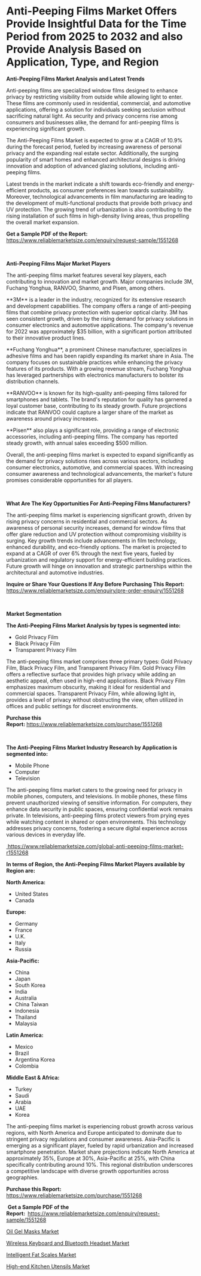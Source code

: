 <p><h1>Anti-Peeping Films Market Offers Provide Insightful Data for the Time Period from 2025 to 2032 and also Provide Analysis Based on Application, Type, and Region</h1></p><p><strong>Anti-Peeping Films Market Analysis and Latest Trends</strong></p>
<p><p>Anti-peeping films are specialized window films designed to enhance privacy by restricting visibility from outside while allowing light to enter. These films are commonly used in residential, commercial, and automotive applications, offering a solution for individuals seeking seclusion without sacrificing natural light. As security and privacy concerns rise among consumers and businesses alike, the demand for anti-peeping films is experiencing significant growth.</p><p>The Anti-Peeping Films Market is expected to grow at a CAGR of 10.9% during the forecast period, fueled by increasing awareness of personal privacy and the expanding real estate sector. Additionally, the surging popularity of smart homes and enhanced architectural designs is driving innovation and adoption of advanced glazing solutions, including anti-peeping films.</p><p>Latest trends in the market indicate a shift towards eco-friendly and energy-efficient products, as consumer preferences lean towards sustainability. Moreover, technological advancements in film manufacturing are leading to the development of multi-functional products that provide both privacy and UV protection. The growing trend of urbanization is also contributing to the rising installation of such films in high-density living areas, thus propelling the overall market expansion.</p></p>
<p><strong>Get a Sample PDF of the Report:&nbsp;</strong> <a href="https://www.reliablemarketsize.com/enquiry/request-sample/1551268?utm_campaign=1903&utm_medium=2&utm_source=Github&utm_content=ia&utm_term=05042025&utm_id=anti-peeping-films">https://www.reliablemarketsize.com/enquiry/request-sample/1551268</a></p>
<p>&nbsp;</p>
<p><strong>Anti-Peeping Films Major Market Players</strong></p>
<p><p>The anti-peeping films market features several key players, each contributing to innovation and market growth. Major companies include 3M, Fuchang Yonghua, RANVOO, Shanmo, and Pisen, among others. </p><p>**3M** is a leader in the industry, recognized for its extensive research and development capabilities. The company offers a range of anti-peeping films that combine privacy protection with superior optical clarity. 3M has seen consistent growth, driven by the rising demand for privacy solutions in consumer electronics and automotive applications. The company's revenue for 2022 was approximately $35 billion, with a significant portion attributed to their innovative product lines.</p><p>**Fuchang Yonghua**, a prominent Chinese manufacturer, specializes in adhesive films and has been rapidly expanding its market share in Asia. The company focuses on sustainable practices while enhancing the privacy features of its products. With a growing revenue stream, Fuchang Yonghua has leveraged partnerships with electronics manufacturers to bolster its distribution channels.</p><p>**RANVOO** is known for its high-quality anti-peeping films tailored for smartphones and tablets. The brand's reputation for quality has garnered a loyal customer base, contributing to its steady growth. Future projections indicate that RANVOO could capture a larger share of the market as awareness around privacy increases.</p><p>**Pisen** also plays a significant role, providing a range of electronic accessories, including anti-peeping films. The company has reported steady growth, with annual sales exceeding $500 million.</p><p>Overall, the anti-peeping films market is expected to expand significantly as the demand for privacy solutions rises across various sectors, including consumer electronics, automotive, and commercial spaces. With increasing consumer awareness and technological advancements, the market's future promises considerable opportunities for all players.</p></p>
<p>&nbsp;</p>
<p><strong>What Are The Key Opportunities For Anti-Peeping Films Manufacturers?</strong></p>
<p><p>The anti-peeping films market is experiencing significant growth, driven by rising privacy concerns in residential and commercial sectors. As awareness of personal security increases, demand for window films that offer glare reduction and UV protection without compromising visibility is surging. Key growth trends include advancements in film technology, enhanced durability, and eco-friendly options. The market is projected to expand at a CAGR of over 6% through the next five years, fueled by urbanization and regulatory support for energy-efficient building practices. Future growth will hinge on innovation and strategic partnerships within the architectural and automotive industries.</p></p>
<p><strong>Inquire or Share Your Questions If Any Before Purchasing This Report:</strong> <a href="https://www.reliablemarketsize.com/enquiry/pre-order-enquiry/1551268?utm_campaign=1903&utm_medium=2&utm_source=Github&utm_content=ia&utm_term=05042025&utm_id=anti-peeping-films">https://www.reliablemarketsize.com/enquiry/pre-order-enquiry/1551268</a></p>
<p>&nbsp;</p>
<p><strong>Market Segmentation</strong></p>
<p><strong>The Anti-Peeping Films Market Analysis by types is segmented into:</strong></p>
<p><ul><li>Gold Privacy Film</li><li>Black Privacy Film</li><li>Transparent Privacy Film</li></ul></p>
<p><p>The anti-peeping films market comprises three primary types: Gold Privacy Film, Black Privacy Film, and Transparent Privacy Film. Gold Privacy Film offers a reflective surface that provides high privacy while adding an aesthetic appeal, often used in high-end applications. Black Privacy Film emphasizes maximum obscurity, making it ideal for residential and commercial spaces. Transparent Privacy Film, while allowing light in, provides a level of privacy without obstructing the view, often utilized in offices and public settings for discreet environments.</p></p>
<p><strong>Purchase this Report:&nbsp;</strong><a href="https://www.reliablemarketsize.com/purchase/1551268?utm_campaign=1903&utm_medium=2&utm_source=Github&utm_content=ia&utm_term=05042025&utm_id=anti-peeping-films">https://www.reliablemarketsize.com/purchase/1551268</a></p>
<p>&nbsp;</p>
<p><strong>The Anti-Peeping Films Market Industry Research by Application is segmented into:</strong></p>
<p><ul><li>Mobile Phone</li><li>Computer</li><li>Television</li></ul></p>
<p><p>The anti-peeping films market caters to the growing need for privacy in mobile phones, computers, and televisions. In mobile phones, these films prevent unauthorized viewing of sensitive information. For computers, they enhance data security in public spaces, ensuring confidential work remains private. In televisions, anti-peeping films protect viewers from prying eyes while watching content in shared or open environments. This technology addresses privacy concerns, fostering a secure digital experience across various devices in everyday life.</p></p>
<p><a href="https://www.reliablemarketsize.com/global-anti-peeping-films-market-r1551268?utm_campaign=1903&utm_medium=2&utm_source=Github&utm_content=ia&utm_term=05042025&utm_id=anti-peeping-films">&nbsp;https://www.reliablemarketsize.com/global-anti-peeping-films-market-r1551268</a></p>
<p><strong>In terms of Region, the Anti-Peeping Films Market Players available by Region are:</strong></p>
<p>
    <p> <strong> North America: </strong>
        <ul>
            <li>United States</li>
            <li>Canada</li>
        </ul>
        </p> 
    <p> <strong> Europe: </strong>
        <ul>
            <li>Germany</li>
            <li>France</li>
            <li>U.K.</li>
            <li>Italy</li>
            <li>Russia</li>
        </ul>
        </p> 
    <p> <strong> Asia-Pacific: </strong>
        <ul>
            <li>China</li>
            <li>Japan</li>
            <li>South Korea</li>
            <li>India</li>
            <li>Australia</li>
            <li>China Taiwan</li>
            <li>Indonesia</li>
            <li>Thailand</li>
            <li>Malaysia</li>
        </ul>
        </p> 
    <p> <strong> Latin America: </strong>
        <ul>
            <li>Mexico</li>
            <li>Brazil</li>
            <li>Argentina Korea</li>
            <li>Colombia</li>
        </ul>
        </p> 
    <p> <strong> Middle East & Africa: </strong>
        <ul>
            <li>Turkey</li>
            <li>Saudi</li>
            <li>Arabia</li>
            <li>UAE</li>
            <li>Korea</li>
        </ul>
    </p>
    </p>
<p><p>The anti-peeping films market is experiencing robust growth across various regions, with North America and Europe anticipated to dominate due to stringent privacy regulations and consumer awareness. Asia-Pacific is emerging as a significant player, fueled by rapid urbanization and increased smartphone penetration. Market share projections indicate North America at approximately 35%, Europe at 30%, Asia-Pacific at 25%, with China specifically contributing around 10%. This regional distribution underscores a competitive landscape with diverse growth opportunities across geographies.</p></p>
<p><strong>Purchase this Report: </strong><a href="https://www.reliablemarketsize.com/purchase/1551268?utm_campaign=1903&utm_medium=2&utm_source=Github&utm_content=ia&utm_term=05042025&utm_id=anti-peeping-films">https://www.reliablemarketsize.com/purchase/1551268</a></p>
<p>&nbsp;<strong>Get a Sample PDF of the Report:&nbsp;&nbsp;</strong><a href="https://www.reliablemarketsize.com/enquiry/request-sample/1551268?utm_campaign=1903&utm_medium=2&utm_source=Github&utm_content=ia&utm_term=05042025&utm_id=anti-peeping-films">https://www.reliablemarketsize.com/enquiry/request-sample/1551268</a></p>
<p><strong></strong></p>
<p><p><a href="https://github.com/zeraikulkawb/Market-Research-Report-List-1/blob/main/oil-gel-masks-market.md?utm_campaign=1903&utm_medium=2&utm_source=Github&utm_content=ia&utm_term=05042025&utm_id=anti-peeping-films">Oil Gel Masks Market</a></p><p><a href="https://github.com/dandatesha7q/Market-Research-Report-List-1/blob/main/wireless-keyboard-and-bluetooth-headset-market.md?utm_campaign=1903&utm_medium=2&utm_source=Github&utm_content=ia&utm_term=05042025&utm_id=anti-peeping-films">Wireless Keyboard and Bluetooth Headset Market</a></p><p><a href="https://github.com/ashepherd82/Market-Research-Report-List-7/blob/main/intelligent-fat-scales-market.md?utm_campaign=1903&utm_medium=2&utm_source=Github&utm_content=ia&utm_term=05042025&utm_id=anti-peeping-films">Intelligent Fat Scales Market</a></p><p><a href="https://github.com/rullihipes6h/Market-Research-Report-List-1/blob/main/high-end-kitchen-utensils-market.md?utm_campaign=1903&utm_medium=2&utm_source=Github&utm_content=ia&utm_term=05042025&utm_id=anti-peeping-films">High-end Kitchen Utensils Market</a></p></p>